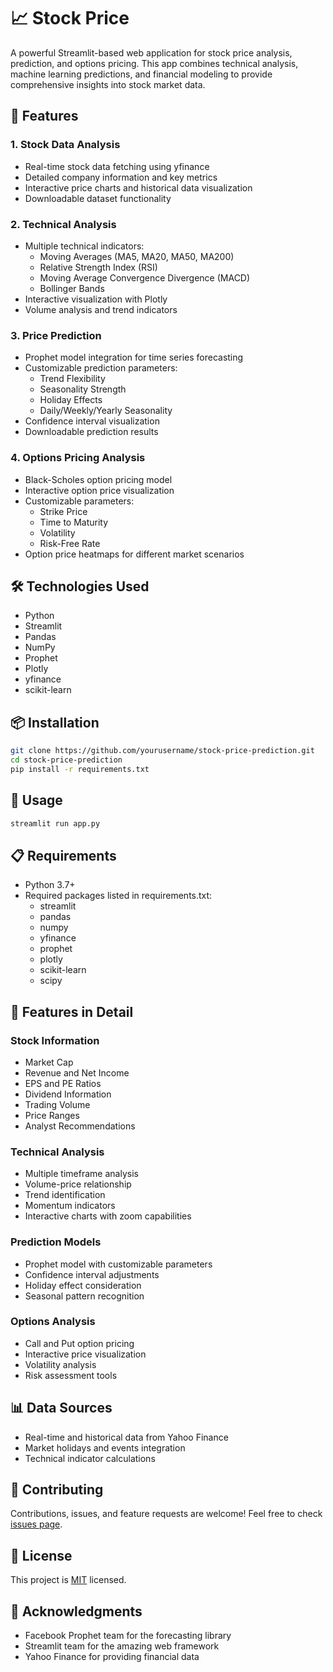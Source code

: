 # 📈 Stock Price 

A powerful Streamlit-based web application for stock price analysis, prediction, and options pricing. This app combines technical analysis, machine learning predictions, and financial modeling to provide comprehensive insights into stock market data.

## 🚀 Features

### 1. Stock Data Analysis
- Real-time stock data fetching using yfinance
- Detailed company information and key metrics
- Interactive price charts and historical data visualization
- Downloadable dataset functionality

### 2. Technical Analysis
- Multiple technical indicators:
  - Moving Averages (MA5, MA20, MA50, MA200)
  - Relative Strength Index (RSI)
  - Moving Average Convergence Divergence (MACD)
  - Bollinger Bands
- Interactive visualization with Plotly
- Volume analysis and trend indicators

### 3. Price Prediction
- Prophet model integration for time series forecasting
- Customizable prediction parameters:
  - Trend Flexibility
  - Seasonality Strength
  - Holiday Effects
  - Daily/Weekly/Yearly Seasonality
- Confidence interval visualization
- Downloadable prediction results

### 4. Options Pricing Analysis
- Black-Scholes option pricing model
- Interactive option price visualization
- Customizable parameters:
  - Strike Price
  - Time to Maturity
  - Volatility
  - Risk-Free Rate
- Option price heatmaps for different market scenarios

## 🛠️ Technologies Used
- Python
- Streamlit
- Pandas
- NumPy
- Prophet
- Plotly
- yfinance
- scikit-learn

## 📦 Installation

```bash
git clone https://github.com/yourusername/stock-price-prediction.git
cd stock-price-prediction
pip install -r requirements.txt
```

## 🚀 Usage

```bash
streamlit run app.py
```

## 📋 Requirements
- Python 3.7+
- Required packages listed in requirements.txt:
  - streamlit
  - pandas
  - numpy
  - yfinance
  - prophet
  - plotly
  - scikit-learn
  - scipy

## 🎯 Features in Detail

### Stock Information
- Market Cap
- Revenue and Net Income
- EPS and PE Ratios
- Dividend Information
- Trading Volume
- Price Ranges
- Analyst Recommendations

### Technical Analysis
- Multiple timeframe analysis
- Volume-price relationship
- Trend identification
- Momentum indicators
- Interactive charts with zoom capabilities

### Prediction Models
- Prophet model with customizable parameters
- Confidence interval adjustments
- Holiday effect consideration
- Seasonal pattern recognition

### Options Analysis
- Call and Put option pricing
- Interactive price visualization
- Volatility analysis
- Risk assessment tools

## 📊 Data Sources
- Real-time and historical data from Yahoo Finance
- Market holidays and events integration
- Technical indicator calculations

## 🤝 Contributing
Contributions, issues, and feature requests are welcome! Feel free to check [issues page](link-to-issues).

## 📝 License
This project is [MIT](link-to-license) licensed.

## 🙏 Acknowledgments
- Facebook Prophet team for the forecasting library
- Streamlit team for the amazing web framework
- Yahoo Finance for providing financial data
